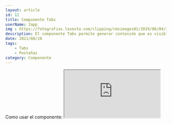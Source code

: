 ```yaml
---
layout: article
id: 12
title: Componente Tabs
userName: Japp
img : https://fotografias.lasexta.com/clipping/cmsimages01/2019/06/04/3EC08BDA-7BE1-4413-A831-277039B478B9/default.jpg?crop=4279,2408,x0,y577&width=1900&height=1069&optimize=low
description: El componente Tabs permite generar contenido que es visible dependiendo de la pestaña seleccionada.
date: 2021/08/28
tags:
    - Tabs
    - Pestañas
category: Componente
---
```


<script>
    import Seo from '$lib/Components/Framework/Seo.svelte';
    import Container from '$lib/Components/Framework/Container.svelte';
    import Column from '$lib/Components/Framework/Column.svelte';
    import { Iframe, Hn, List } from '$lib/Components/Framework/Html/html.js';
    import Signage from '$lib/Components/Framework/Signage.svelte';
    import { Tabs, TabList, TabPanel, Tab } from '$lib/Components/Framework/Tabs/tabs.js';

    let opciones= [
        'Puedes añadir cualquier contenido en el contenedor o títulos del componente',
        'Completamente adaptativa a todos los dispositivos'
    ];
</script>

<Seo 
    title={title}
    description={description}
    type="website"
    img={img}
/>

<!-- Como usar el componente: -->
<Container class="medium padding">
    <Hn type="h2">Como usar el componente:</Hn>
    <Signage class="default word-break" icon="fas fa-sitemap" text="Directorio: $lib/Components/Framework/Tabs/tabs.js"/>
    <Column class="col-2">
        <Iframe title="Código del componente" class="code m-top" src="https://carbon.now.sh/embed/PKf4betZW96aRpIX8ZUR" />
        <div>
            <p class="text-justify">Importa el componente. Copia y pega el código de ejemplo que te muestro al lado de este mismo texto.</p>
            <List class="li-disc" list={opciones}/>
        </div>
    </Column>
</Container>
<Container class="medium padding">
    <Hn type="h2" class="title">Ejemplo:</Hn>
    <Tabs>
        <TabList>
            <Tab>1º Pestaña</Tab>
            <Tab>2º Pestaña</Tab>
        </TabList>
        <TabPanel>
            <h2>Contenido de la 1º pestaña</h2>
        </TabPanel>
        <TabPanel>
            <h2>Contenido de la 2º pestaña</h2>
        </TabPanel>
    </Tabs>
</Container>